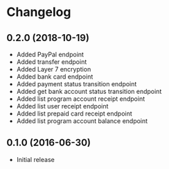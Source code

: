 Changelog
=========

0.2.0 (2018-10-19)
-------------------

- Added PayPal endpoint
- Added transfer endpoint
- Added Layer 7 encryption
- Added bank card endpoint
- Added payment status transition endpoint
- Added get bank account status transition endpoint
- Added list program account receipt endpoint
- Added list user receipt endpoint
- Added list prepaid card receipt endpoint
- Added list program account balance endpoint

0.1.0 (2016-06-30)
------------------

- Initial release
